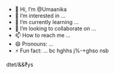 - 👋 Hi, I’m @Umaanika
- 👀 I’m interested in ...
- 🌱 I’m currently learning ...
- 💞️ I’m looking to collaborate on ...
- 📫 How to reach me ...
- 😄 Pronouns: ...
- ⚡ Fun fact: ... bc hghhs j%-+ghso 
nsb

dtet/&&₹ys
<!---
Umaanika/Umaanika is a ✨ special ✨ repository because its `README.md` (this file) appears on your GitHub profile.
You can click the Preview link to take a look at your changes.
--->
